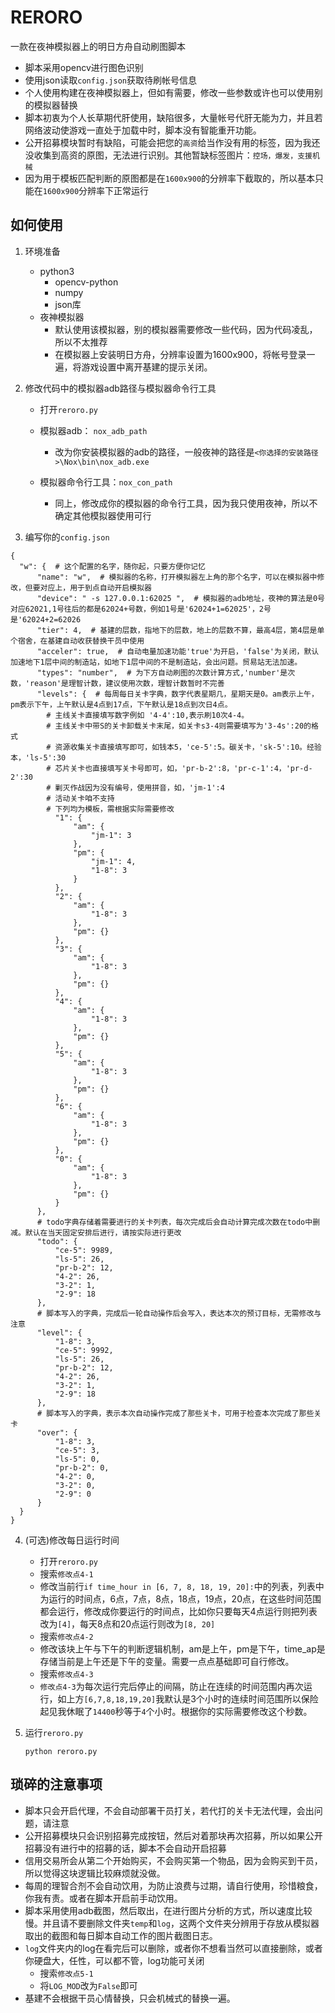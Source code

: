 # RERORO

一款在夜神模拟器上的明日方舟自动刷图脚本

* 脚本采用opencv进行图色识别
* 使用json读取`config.json`获取待刷帐号信息
* 个人使用构建在夜神模拟器上，但如有需要，修改一些参数或许也可以使用别的模拟器替换
* 脚本初衷为个人长草期代肝使用，缺陷很多，大量帐号代肝无能为力，并且若网络波动使游戏一直处于加载中时，脚本没有智能重开功能。
* 公开招募模块暂时有缺陷，可能会把您的`高资`给当作没有用的标签，因为我还没收集到高资的原图，无法进行识别。其他暂缺标签图片：`控场，爆发，支援机械`
* 因为用于模板匹配判断的原图都是在`1600x900`的分辨率下截取的，所以基本只能在`1600x900`分辨率下正常运行

## 如何使用

1. 环境准备

   * python3
     * opencv-python
     * numpy
     * json库
   * 夜神模拟器
     * 默认使用该模拟器，别的模拟器需要修改一些代码，因为代码凌乱，所以不太推荐
     * 在模拟器上安装明日方舟，分辨率设置为1600x900，将帐号登录一遍，将游戏设置中离开基建的提示关闭。

2. 修改代码中的模拟器adb路径与模拟器命令行工具

   * 打开`reroro.py`

   * 模拟器adb： `nox_adb_path`
     * 改为你安装模拟器的adb的路径，一般夜神的路径是`<你选择的安装路径>\Nox\bin\nox_adb.exe`
   * 模拟器命令行工具：`nox_con_path`
     * 同上，修改成你的模拟器的命令行工具，因为我只使用夜神，所以不确定其他模拟器使用可行

3. 编写你的`config.json`

  ```
{
    "w": {	# 这个配置的名字，随你起，只要方便你记忆
        "name": "w",  # 模拟器的名称，打开模拟器左上角的那个名字，可以在模拟器中修改，但要对应上，用于到点自动开启模拟器
        "device": " -s 127.0.0.1:62025 ",  # 模拟器的adb地址，夜神的算法是0号对应62021,1号往后的都是62024+号数，例如1号是'62024+1=62025'，2号是'62024+2=62026
        "tier": 4,  # 基建的层数，指地下的层数，地上的层数不算，最高4层，第4层是单个宿舍，在基建自动收获替换干员中使用
        "acceler": true,  # 自动电量加速功能'true'为开启，'false'为关闭，默认加速地下1层中间的制造站，如地下1层中间的不是制造站，会出问题。贸易站无法加速。
        "types": "number",  # 为下方自动刷图的次数计算方式,'number'是次数，'reason'是理智计数，建议使用次数，理智计数暂时不完善
        "levels": {  # 每周每日关卡字典，数字代表星期几，星期天是0。am表示上午，pm表示下午，上午默认是4点到17点，下午默认是18点到次日4点。
          # 主线关卡直接填写数字例如 '4-4':10,表示刷10次4-4。
          # 主线关卡中带S的关卡卸载关卡末尾，如关卡s3-4则需要填写为'3-4s':20的格式
          # 资源收集关卡直接填写即可，如钱本5，'ce-5':5。碳关卡，'sk-5':10。经验本，'ls-5':30
          # 芯片关卡也直接填写关卡号即可，如，'pr-b-2':8，'pr-c-1':4，'pr-d-2':30
          # 剿灭作战因为没有编号，使用拼音，如，'jm-1':4
          # 活动关卡咱不支持
          # 下列均为模板，需根据实际需要修改
            "1": {
                "am": {
                    "jm-1": 3
                },
                "pm": {
                    "jm-1": 4,
                    "1-8": 3
                }
            },
            "2": {
                "am": {
                    "1-8": 3
                },
                "pm": {}
            },
            "3": {
                "am": {
                    "1-8": 3
                },
                "pm": {}
            },
            "4": {
                "am": {
                    "1-8": 3
                },
                "pm": {}
            },
            "5": {
                "am": {
                    "1-8": 3
                },
                "pm": {}
            },
            "6": {
                "am": {
                    "1-8": 3
                },
                "pm": {}
            },
            "0": {
                "am": {
                    "1-8": 3
                },
                "pm": {}
            }
        },
		# todo字典存储着需要进行的关卡列表，每次完成后会自动计算完成次数在todo中删减。默认在当天固定安排后进行，请按实际进行更改
        "todo": {
            "ce-5": 9989,
            "ls-5": 26,
            "pr-b-2": 12,
            "4-2": 26,
            "3-2": 1,
            "2-9": 18
        },
		# 脚本写入的字典，完成后一轮自动操作后会写入，表达本次的预订目标，无需修改与注意
        "level": {
            "1-8": 3,
            "ce-5": 9992,
            "ls-5": 26,
            "pr-b-2": 12,
            "4-2": 26,
            "3-2": 1,
            "2-9": 18
        },
		# 脚本写入的字典，表示本次自动操作完成了那些关卡，可用于检查本次完成了那些关卡
        "over": {
            "1-8": 3,
            "ce-5": 3,
            "ls-5": 0,
            "pr-b-2": 0,
            "4-2": 0,
            "3-2": 0,
            "2-9": 0
        }
    }
}
  ```

4. (可选)修改每日运行时间
   * 打开`reroro.py`
   * 搜索`修改点4-1`
   * 修改当前行`if time_hour in [6, 7, 8, 18, 19, 20]:`中的列表，列表中为运行的时间点，6点，7点，8点，18点，19点，20点，在这些时间范围都会运行，修改成你要运行的时间点，比如你只要每天4点运行则把列表改为`[4]`，每天8点和20点运行则改为`[8, 20]`
   * 搜索`修改点4-2`
   * 修改该块上午与下午的判断逻辑机制，am是上午，pm是下午，time_ap是存储当前是上午还是下午的变量。需要一点点基础即可自行修改。
   * 搜索`修改点4-3`
   * `修改点4-3`为每次运行完后停止的间隔，防止在连续的时间范围内再次运行，如上方`[6,7,8,18,19,20]`我默认是3个小时的连续时间范围所以保险起见我休眠了`14400`秒等于`4`个小时。根据你的实际需要修改这个秒数。
   
5. 运行`reroro.py`

   ```shell
   python reroro.py
   ```

   

## 琐碎的注意事项

* 脚本只会开启代理，不会自动部署干员打关，若代打的关卡无法代理，会出问题，请注意
* 公开招募模块只会识别招募完成按钮，然后对着那块再次招募，所以如果公开招募没有进行中的招募的话，脚本不会自动开启招募
* 信用交易所会从第二个开始购买，不会购买第一个物品，因为会购买到干员，所以觉得这块逻辑比较麻烦就没做。
* 每周的理智合剂不会自动饮用，为防止浪费与过期，请自行使用，珍惜粮食，你我有责。或者在脚本开启前手动饮用。
* 脚本采用使用adb截图，然后取出，在进行图片分析的方式，所以速度比较慢。并且请不要删除文件夹`temp`和`log`，这两个文件夹分辨用于存放从模拟器取出的截图和每日脚本自动工作的图片截图日志。
* `log`文件夹内的log在看完后可以删除，或者你不想看当然可以直接删除，或者你硬盘大，任性，可以都不管，log功能可关闭
  * 搜索`修改点5-1`
  * 将`LOG_MOD`改为`False`即可
* 基建不会根据干员心情替换，只会机械式的替换一遍。

